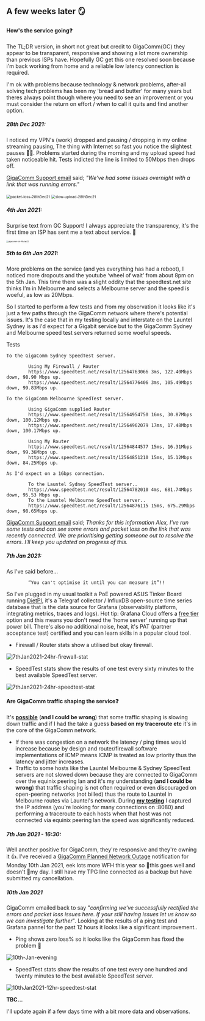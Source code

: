 

## A few weeks later 🪞

#### How's the service going❓

The TL;DR version, in short not great but credit to GigaComm(GC) they appear to be transparent, responsive and showing a lot more ownership than previous ISPs have. Hopefully GC get this one resolved soon because i'm back working from home and a reliable low latency connection is required.



I'm ok with problems because technology & network problems, after-all solving tech problems has been my 'bread and butter' for many years but theres always point though where you need to see an improvement or you must consider the return on effort / when to call it quits and find another option.



##### 28th Dec 2021:

I noticed my VPN's (work) dropped and pausing / dropping in my online streaming pausing, The thing with Internet so fast you notice the slightest pauses 🤷‍♂️. Problems started during the morning and my upload speed had taken noticeable hit. Tests indicted the line is limited to 50Mbps then drops off.

[GigaComm Support email](https://github.com/alexanderswift/public-gigacom/blob/main/pics/emailtogigacomm-28thDec2021.pdf) said; *"We’ve had some issues overnight with a link that was running errors."*



<img src="https://github.com/alexanderswift/public-gigacom/blob/main/pics/packet-loss-28thDec21.png" alt="packet-loss-28thDec21" style="zoom: 67%;" />

<img src="https://github.com/alexanderswift/public-gigacom/blob/main/pics/slow-upload-28thDec21.png" alt="slow-upload-28thDec21" style="zoom:67%;" />



##### 4th Jan 2021:

Surprise text from GC Support! I always appreciate the transparency, it's the first time an ISP has sent me a text about service. 👏



<img src="https://github.com/alexanderswift/public-gigacom/blob/main/pics/gigacomm-txt-4thJan22.jpeg" alt="gigacomm-txt-4thJan22" style="zoom:33%;" />

##### 5th to 6th Jan 2021:

More problems on the service (and yes everything has had a reboot), I noticed more dropouts and the youtube ‘wheel of wait’ from about 8pm on the 5th Jan. This time there was a slight oddity that the speedtest.net site thinks I’m in Melbourne and selects a Melbourne server and the speed is woeful, as low as 20Mbps.



So I started to perform a few tests and from my observation it looks like it's just a few paths through the GigaComm network where there's potential issues. It's the case that in my testing locally and interstate on the Launtel Sydney is as i'd expect for a Gigabit service but to the GigaComm Sydney and Melbourne speed test servers returned some woeful speeds.



Tests

~~~
To the GigaComm Sydney SpeedTest server.

		Using My Firewall / Router
		https://www.speedtest.net/result/12564763066 3ms, 122.40Mbps down, 98.90 Mbps up.
		https://www.speedtest.net/result/12564776406 3ms, 105.49Mbps down, 99.83Mbps up.

To the GigaComm Melbourne SpeedTest server.

		Using GigaComm supplied Router
		https://www.speedtest.net/result/12564954750 16ms, 30.87Mbps down, 100.12Mbps up.
		https://www.speedtest.net/result/12564962079 17ms, 17.48Mbps down, 100.17Mbps up.

		Using My Router
		https://www.speedtest.net/result/12564844577 15ms, 16.31Mbps down, 99.36Mbps up.
		https://www.speedtest.net/result/12564851210 15ms, 15.12Mbps down, 84.25Mbps up.

As I'd expect on a 1Gbps connection.

		To the Launtel Sydney SpeedTest server..
		https://www.speedtest.net/result/12564782010 4ms, 681.74Mbps down, 95.53 Mbps up.
		To the Launtel Melbourne SpeedTest server..
		https://www.speedtest.net/result/12564876115 15ms, 675.29Mbps down, 98.65Mbps up.

~~~



[GigaComm Support email](https://github.com/alexanderswift/public-gigacom/blob/main/pics/emailtogigacomm-6thJan22.pdf) said; *Thanks for this information Alex, I've run some tests and can see some errors and packet loss on the link that was recently connected. We are prioritising getting someone out to resolve the errors. I'll keep you updated on progress of this.*



##### 7th Jan 2021:

As I've said before...

~~~
		“You can't optimise it until you can measure it”!!
~~~

So I've plugged in my usual toolkit a PoE powered ASUS Tinker Board running [DietPI](https://dietpi.com), it's a Telegraf collector / InfluxDB open-source time series database that is the data source for Grafana (observability platform, integrating metrics, traces and logs). Hot tip: Grafana Cloud offers a [free tier](https://grafana.com/products/cloud/pricing/) option and this means you don't need the 'home server' running up that power bill. There's also no additional noise, heat, it's PAT (partner acceptance test) certified and you can learn skills in a popular cloud tool.

- Firewall / Router stats show a utilised but okay firewall.

![7thJan2021-24hr-firewall-stat](https://github.com/alexanderswift/public-gigacom/blob/main/pics/7thJan2021-24hr-firewall-stat.png)



- SpeedTest stats show the results of one test every sixty minutes to the best available SpeedTest server.

![7thJan2021-24hr-speedtest-stat](https://github.com/alexanderswift/public-gigacom/blob/main/pics/7thJan2021-24hr-speedtest-stat.png)



#### Are GigaComm traffic shaping the service❓

It's **<u>possible</u>** (**and I could be wrong**) that some traffic shaping is slowing down traffic and if I had the take a guess **based on my traceroute etc** it's in the core of the GigaComm network.

- If there was congestion on a network the latency / ping times would increase because by design and router/firewall software implementations of ICMP means ICMP is treated as low priority thus the latency and jitter increases.  
- Traffic to some hosts like the Launtel Melbourne & Sydney SpeedTest servers are not slowed down because they are connected to GigaComm over the equinix peering lan and it's my understanding (**and I could be wrong**) that traffic shaping is not often required or even discouraged on open-peering networks (not billed) thus the route to Launtel in Melbourne routes via Launtel's network. During **[my testing](https://github.com/alexanderswift/public-gigacom/blob/main/pics/6th-Jan-evening.png)** I captured the IP address (you're looking for many connections on :8080) and performing a traceroute to each hosts when that host was not connected via equinix peering lan the speed was significantly reduced.



##### 7th Jan 2021 - 16:30:

Well another positive for GigaComm, they're responsive and they're owning it 👍. I've received a [GigaComm Planned Network Outage](https://github.com/alexanderswift/public-gigacom/blob/main/pics/PlannedNetworkOutage-10thJan22.pdf) notification for Monday 10th Jan 2021, eek lots more WFH this year so 🤞this goes well and doesn't 🧱my day. I still have my TPG line connected as a backup but have submitted my cancellation.



##### 10th Jan 2021

GigaComm emailed back to say "*confirming we've successfully rectified the errors and packet loss issues here. If your still having issues let us know so we can investigate further*". Looking at the results of a ping test and Grafana pannel for the past 12 hours it looks like a significant improvement..  

- Ping shows zero loss% so it looks like the GigaComm has fixed the problem 🤞

![10th-Jan-evening](https://github.com/alexanderswift/public-gigacom/blob/main/pics/10th-Jan-evening.png)

- SpeedTest stats show the results of one test every one hundred and twenty minutes to the best available SpeedTest server.

![10thJan2021-12hr-speedtest-stat](https://github.com/alexanderswift/public-gigacom/blob/main/pics/10thJan2021-12hr-speedtest-stat.png)



**TBC...**

I'll update again if a few days time with a bit more data and observations. 
